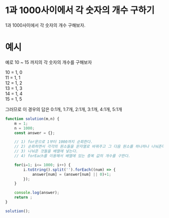 # 1과 1000사이에서 각 숫자의 개수 구하기
1과 1000사이에서 각 숫자의 개수 구해보자.

# 예시
예로 10 ~ 15 까지의 각 숫자의 개수를 구해보자  

10 = 1, 0  
11 = 1, 1  
12 = 1, 2  
13 = 1, 3  
14 = 1, 4  
15 = 1, 5  

그러므로 이 경우의 답은 0:1개, 1:7개, 2:1개, 3:1개, 4:1개, 5:1개  


```javascript
function solution(m,n) {
    m = 1;
    n = 1000;
    const answer = {};

    // 1) for문으로 1부터 1000까지 순회한다.
    // 2) 순회하면서 각각의 원소들을 문자열로 바꿔주고 그 다음 원소를 하나하나 나눠준다. 예) 15면 1과 5로
    // 3) 나눠준 것들을 배열에 넣는다.
    // 4) forEach를 이용해서 배열에 있는 중복 값의 개수를 구한다.

    for(i=1; i<= 1000; i++) {
        i.toString().split('').forEach((num) => { 
            answer[num] = (answer[num] || 0)+1; 
        });
    }

    console.log(answer);
    return ;
}

solution();
```


